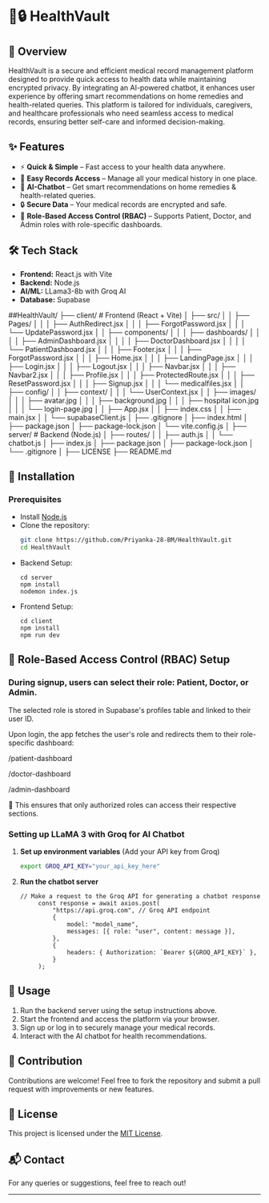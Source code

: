 # 📂🔒 HealthVault  

## 📌 Overview  
HealthVault is a secure and efficient medical record management platform designed to provide quick access to health data while maintaining encrypted privacy. 
By integrating an AI-powered chatbot, it enhances user experience by offering smart recommendations on home remedies and health-related queries. 
This platform is tailored for individuals, caregivers, and healthcare professionals who need seamless access to medical records, ensuring better self-care and informed decision-making. 

## ✨ Features  
- ⚡ **Quick & Simple** – Fast access to your health data anywhere.  
- 📂 **Easy Records Access** – Manage all your medical history in one place.  
- 🤖 **AI-Chatbot** – Get smart recommendations on home remedies & health-related queries.  
- 🔒 **Secure Data** – Your medical records are encrypted and safe.
- 👤 **Role-Based Access Control (RBAC)** – Supports Patient, Doctor, and Admin roles with role-specific dashboards.
  

## 🛠️ Tech Stack  
- **Frontend:** React.js with Vite
- **Backend:** Node.js   
- **AI/ML:** LLama3-8b with Groq AI 
- **Database:** Supabase

##HealthVault/
├── client/                        # Frontend (React + Vite)
│   ├── src/
│   │   ├── Pages/
│   │   │   ├── AuthRedirect.jsx
│   │   │   ├── ForgotPassword.jsx
│   │   │   └── UpdatePassword.jsx
│   │   ├── components/
│   │   │   ├── dashboards/
│   │   │   │   ├── AdminDashboard.jsx
│   │   │   │   ├── DoctorDashboard.jsx
│   │   │   │   └── PatientDashboard.jsx
│   │   │   ├── Footer.jsx
│   │   │   ├── ForgotPassword.jsx
│   │   │   ├── Home.jsx
│   │   │   ├── LandingPage.jsx
│   │   │   ├── Login.jsx
│   │   │   ├── Logout.jsx
│   │   │   ├── Navbar.jsx
│   │   │   ├── Navbar2.jsx
│   │   │   ├── Profile.jsx
│   │   │   ├── ProtectedRoute.jsx
│   │   │   ├── ResetPassword.jsx
│   │   │   ├── Signup.jsx
│   │   │   └── medicalfiles.jsx
│   │   ├── config/
│   │   ├── context/
│   │   │   └── UserContext.jsx
│   │   ├── images/
│   │   │   ├── avatar.jpg
│   │   │   ├── background.jpg
│   │   │   ├── hospital icon.jpg
│   │   │   └── login-page.jpg
│   │   ├── App.jsx
│   │   ├── index.css
│   │   ├── main.jsx
│   │   └── supabaseClient.js
│   ├── .gitignore
│   ├── index.html
│   ├── package.json
│   ├── package-lock.json
│   └── vite.config.js
│
├── server/                        # Backend (Node.js)
│   ├── routes/
│   │   ├── auth.js
│   │   └── chatbot.js
│   ├── index.js
│   ├── package.json
│   ├── package-lock.json
│   └── .gitignore
│
├── LICENSE
├── README.md


## 🚀 Installation  
### Prerequisites  
- Install [Node.js](https://nodejs.org/) 
- Clone the repository:  
  ```bash
  git clone https://github.com/Priyanka-28-BM/HealthVault.git
  cd HealthVault
  ```
- Backend Setup:
  ```
  cd server
  npm install
  nodemon index.js
  ```
- Frontend Setup:
  ```
  cd client
  npm install
  npm run dev
  ```

## 🧠 Role-Based Access Control (RBAC) Setup
### During signup, users can select their role: Patient, Doctor, or Admin.

  The selected role is stored in Supabase's profiles table and linked to their user ID.

  Upon login, the app fetches the user's role and redirects them to their role-specific dashboard:

  /patient-dashboard

  /doctor-dashboard

  /admin-dashboard

🎯 This ensures that only authorized roles can access their respective sections.

### Setting up LLaMA 3 with Groq for AI Chatbot

1. **Set up environment variables** (Add your API key from Groq)
   ```bash
   export GROQ_API_KEY="your_api_key_here"
   ```
2. **Run the chatbot server**
   ```
   // Make a request to the Groq API for generating a chatbot response
        const response = await axios.post(
            "https://api.groq.com", // Groq API endpoint
            {
                model: "model_name",
                messages: [{ role: "user", content: message }],
            },
            {
                headers: { Authorization: `Bearer ${GROQ_API_KEY}` },
            }
        );
   ```
  
## 🚀 Usage
1. Run the backend server using the setup instructions above.
2. Start the frontend and access the platform via your browser.
3. Sign up or log in to securely manage your medical records.
4. Interact with the AI chatbot for health recommendations.

## 🤝 Contribution
Contributions are welcome! Feel free to fork the repository and submit a pull request with improvements or new features.

## 📜 License
This project is licensed under the [MIT License](LICENSE).

## 📬 Contact
For any queries or suggestions, feel free to reach out!

---
